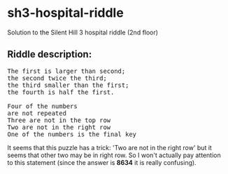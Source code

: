sh3-hospital-riddle
===================

Solution to the Silent Hill 3 hospital riddle (2nd floor)

Riddle description:
-------------------

<pre>
The first is larger than second;
the second twice the third;
the third smaller than the first;
the fourth is half the first.

Four of the numbers 
are not repeated
Three are not in the top row
Two are not in the right row
One of the numbers is the final key
</pre>

It seems that this puzzle has a trick: 'Two are not in the right row' but it seems that other two may be in right row.
So I won't actually pay attention to this statement (since the answer is **8634** it is really confusing).